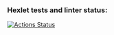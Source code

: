 ### Hexlet tests and linter status:
[![Actions Status](https://github.com/Ramaniuk/frontend-project-lvl1/actions/workflows/hexlet-check.yml/badge.svg)](https://github.com/Ramaniuk/frontend-project-lvl1/actions)